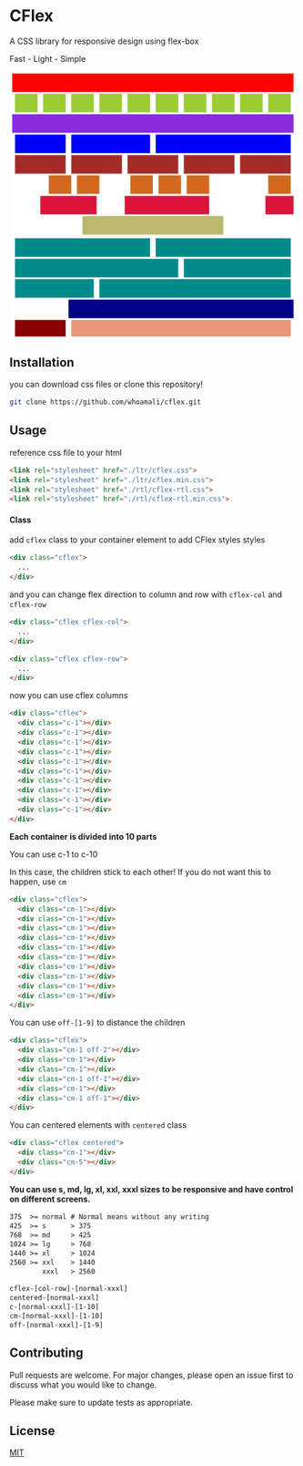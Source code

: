 # CFlex
A CSS library for responsive design using flex-box

Fast - Light - Simple

<p align="center"><img src="/images/Examples.png" data-canonical-src="/images/Examples.png" width="500" /></p>

## Installation
you can download css files or clone this repository!

```bash
git clone https://github.com/whoamali/cflex.git
```

## Usage
reference css file to your html

```html
<link rel="stylesheet" href="./ltr/cflex.css">
<link rel="stylesheet" href="./ltr/cflex.min.css">
<link rel="stylesheet" href="./rtl/cflex-rtl.css">
<link rel="stylesheet" href="./rtl/cflex-rtl.min.css">
```

#### Class
add ``cflex`` class to your container element to add CFlex styles styles

```html
<div class="cflex">
  ...
</div>
```

and you can change flex direction to column and row with ``cflex-col`` and ``cflex-row``

```html
<div class="cflex cflex-col">
  ...
</div>
```

```html
<div class="cflex cflex-row">
  ...
</div>
```

now you can use cflex columns

```html
<div class="cflex">
  <div class="c-1"></div>
  <div class="c-1"></div>
  <div class="c-1"></div>
  <div class="c-1"></div>
  <div class="c-1"></div>
  <div class="c-1"></div>
  <div class="c-1"></div>
  <div class="c-1"></div>
  <div class="c-1"></div>
  <div class="c-1"></div>
</div>
```

**Each container is divided into 10 parts**

You can use c-1 to c-10

In this case, the children stick to each other! If you do not want this to happen, use ``cm``

```html
<div class="cflex">
  <div class="cm-1"></div>
  <div class="cm-1"></div>
  <div class="cm-1"></div>
  <div class="cm-1"></div>
  <div class="cm-1"></div>
  <div class="cm-1"></div>
  <div class="cm-1"></div>
  <div class="cm-1"></div>
  <div class="cm-1"></div>
  <div class="cm-1"></div>
</div>
```

You can use ``off-[1-9]`` to distance the children

```html
<div class="cflex">
  <div class="cm-1 off-2"></div>
  <div class="cm-1"></div>
  <div class="cm-1"></div>
  <div class="cm-1 off-1"></div>
  <div class="cm-1"></div>
  <div class="cm-1 off-1"></div>
</div>
```

You can centered elements with ``centered`` class
```html
<div class="cflex centered">
  <div class="cm-1"></div>
  <div class="cm-5"></div>
</div>
```

**You can use s, md, lg, xl, xxl, xxxl sizes to be responsive and have control on different screens.**

```
375  >= normal # Normal means without any writing
425  >= s      > 375
768  >= md     > 425
1024 >= lg     > 768
1440 >= xl     > 1024
2560 >= xxl    > 1440
        xxxl   > 2560
```
```
cflex-[col-row]-[normal-xxxl]
centered-[normal-xxxl]
c-[normal-xxxl]-[1-10]
cm-[normal-xxxl]-[1-10]
off-[normal-xxxl]-[1-9]
```

## Contributing
Pull requests are welcome. For major changes, please open an issue first to discuss what you would like to change.

Please make sure to update tests as appropriate.

## License
[MIT](https://choosealicense.com/licenses/mit/)
